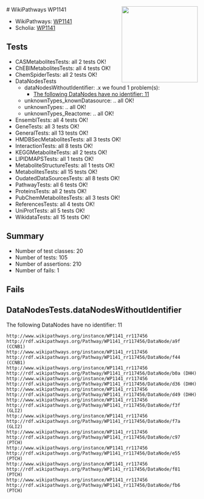 <img style="float: right; width: 200px" src="https://upload.wikimedia.org/wikipedia/commons/thumb/8/83/Wplogo_with_text_500.png/640px-Wplogo_with_text_500.png" />
# WikiPathways WP1141

* WikiPathways: [WP1141](https://new.wikipathways.org/pathways/WP1141)
* Scholia: [WP1141](https://scholia.toolforge.org/wikipathways/WP1141)
## Tests
* CASMetabolitesTests: all 2 tests OK!
* ChEBIMetabolitesTests: all 4 tests OK!
* ChemSpiderTests: all 2 tests OK!
* DataNodesTests
    * dataNodesWithoutIdentifier: .x we found 1 problem(s):
        * [The following DataNodes have no identifier: 11](#8792c491)
    * unknownTypes_knownDatasource: .. all OK!
    * unknownTypes: .. all OK!
    * unknownTypes_Reactome: .. all OK!
* EnsemblTests: all 4 tests OK!
* GeneTests: all 3 tests OK!
* GeneralTests: all 13 tests OK!
* HMDBSecMetabolitesTests: all 3 tests OK!
* InteractionTests: all 8 tests OK!
* KEGGMetaboliteTests: all 2 tests OK!
* LIPIDMAPSTests: all 1 tests OK!
* MetaboliteStructureTests: all 1 tests OK!
* MetabolitesTests: all 15 tests OK!
* OudatedDataSourcesTests: all 8 tests OK!
* PathwayTests: all 6 tests OK!
* ProteinsTests: all 2 tests OK!
* PubChemMetabolitesTests: all 3 tests OK!
* ReferencesTests: all 4 tests OK!
* UniProtTests: all 5 tests OK!
* WikidataTests: all 15 tests OK!


## Summary

* Number of test classes: 20
* Number of tests: 105
* Number of assertions: 210
* Number of fails: 1

## Fails

<a name="8792c491" />

## DataNodesTests.dataNodesWithoutIdentifier

The following DataNodes have no identifier: 11
```
http://www.wikipathways.org/instance/WP1141_rr117456 http://rdf.wikipathways.org/Pathway/WP1141_rr117456/DataNode/a9f (CCNB1)
http://www.wikipathways.org/instance/WP1141_rr117456 http://rdf.wikipathways.org/Pathway/WP1141_rr117456/DataNode/f44 (CCNB1)
http://www.wikipathways.org/instance/WP1141_rr117456 http://rdf.wikipathways.org/Pathway/WP1141_rr117456/DataNode/b0a (DHH)
http://www.wikipathways.org/instance/WP1141_rr117456 http://rdf.wikipathways.org/Pathway/WP1141_rr117456/DataNode/d36 (DHH)
http://www.wikipathways.org/instance/WP1141_rr117456 http://rdf.wikipathways.org/Pathway/WP1141_rr117456/DataNode/d49 (DHH)
http://www.wikipathways.org/instance/WP1141_rr117456 http://rdf.wikipathways.org/Pathway/WP1141_rr117456/DataNode/f3f (GLI2)
http://www.wikipathways.org/instance/WP1141_rr117456 http://rdf.wikipathways.org/Pathway/WP1141_rr117456/DataNode/f7a (GLI2)
http://www.wikipathways.org/instance/WP1141_rr117456 http://rdf.wikipathways.org/Pathway/WP1141_rr117456/DataNode/c97 (PTCH)
http://www.wikipathways.org/instance/WP1141_rr117456 http://rdf.wikipathways.org/Pathway/WP1141_rr117456/DataNode/e55 (PTCH)
http://www.wikipathways.org/instance/WP1141_rr117456 http://rdf.wikipathways.org/Pathway/WP1141_rr117456/DataNode/f81 (PTCH)
http://www.wikipathways.org/instance/WP1141_rr117456 http://rdf.wikipathways.org/Pathway/WP1141_rr117456/DataNode/fb6 (PTCH)
```

